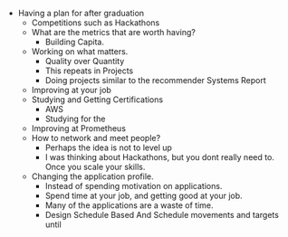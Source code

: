 - Having a plan for after graduation
	- Competitions such as Hackathons
	- What are the metrics that are worth having?
		- Building Capita.
	- Working on what matters.
		- Quality over Quantity
		- This repeats in Projects
		- Doing projects similar to the recommender Systems Report
	- Improving at your job
	- Studying and Getting Certifications
		- AWS
		- Studying for the
	- Improving at Prometheus
	- How to network and meet people?
		- Perhaps the idea is not to level up
		- I was thinking about Hackathons, but you dont really need to. Once you scale your skills.
	- Changing the application profile.
		- Instead of spending motivation on applications.
		- Spend time at your job, and getting good at your job.
		- Many of the applications are a waste of time.
		- Design Schedule Based And Schedule movements and targets until
